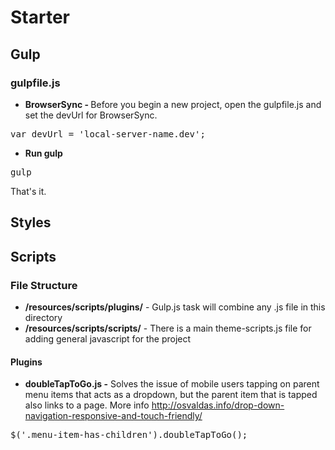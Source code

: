 # Starter
## Gulp
### gulpfile.js
- <strong>BrowserSync - </strong> Before you begin a new project, open the gulpfile.js and set the devUrl for BrowserSync.
<pre>var devUrl = 'local-server-name.dev';</pre>

- <strong>Run gulp</strong>
<pre>gulp</pre>
That's it.

## Styles

## Scripts

### <strong>File Structure</strong>

- <strong>/resources/scripts/plugins/</strong> - Gulp.js task will combine any .js file in this directory
- <strong>/resources/scripts/scripts/</strong> - There is a main theme-scripts.js file for adding general javascript for the project  

#### Plugins
- <strong>doubleTapToGo.js -</strong> Solves the issue of mobile users tapping on parent menu items that acts as a dropdown, but the parent item that is tapped also links to a page.
More info <a href="http://osvaldas.info/drop-down-navigation-responsive-and-touch-friendly" target="_blank">http://osvaldas.info/drop-down-navigation-responsive-and-touch-friendly/</a>
<pre>$('.menu-item-has-children').doubleTapToGo();</pre>

